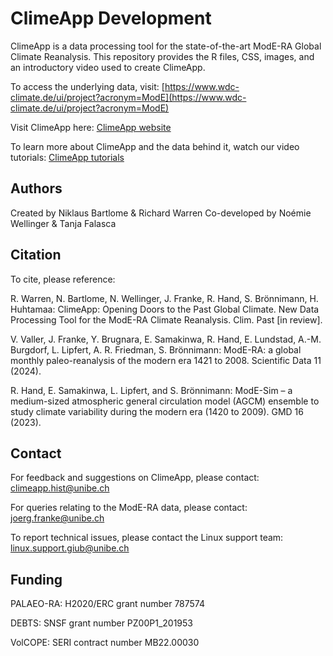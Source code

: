 # ClimeApp Development
ClimeApp is a data processing tool for the state-of-the-art ModE-RA Global Climate Reanalysis. This repository provides the R files, CSS, images, and an introductory video used to create ClimeApp.

To access the underlying data, visit: [https://www.wdc-climate.de/ui/project?acronym=ModE](https://www.wdc-climate.de/ui/project?acronym=ModE)

Visit ClimeApp here: [ClimeApp website](https://mode-ra.unibe.ch/climeapp/)

To learn more about ClimeApp and the data behind it, watch our video tutorials: [ClimeApp tutorials](https://climeapp.github.io/ClimeApp_Tutorials/)


## Authors
Created by Niklaus Bartlome & Richard Warren
Co-developed by Noémie Wellinger & Tanja Falasca

## Citation
To cite, please reference:

R. Warren, N. Bartlome, N. Wellinger, J. Franke, R. Hand, S. Brönnimann, H. Huhtamaa: ClimeApp: Opening Doors to the Past Global Climate. New Data Processing Tool for the ModE-RA Climate Reanalysis. Clim. Past [in review].

V. Valler, J. Franke, Y. Brugnara, E. Samakinwa, R. Hand, E. Lundstad, A.-M. Burgdorf, L. Lipfert, A. R. Friedman, S. Brönnimann: ModE-RA: a global monthly paleo-reanalysis of the modern era 1421 to 2008. Scientific Data 11 (2024).

R. Hand, E. Samakinwa, L. Lipfert, and S. Brönnimann: ModE-Sim – a medium-sized atmospheric general circulation model (AGCM) ensemble to study climate variability during the modern era (1420 to 2009). GMD 16 (2023).

## Contact
For feedback and suggestions on ClimeApp, please contact: climeapp.hist@unibe.ch

For queries relating to the ModE-RA data, please contact: joerg.franke@unibe.ch

To report technical issues, please contact the Linux support team: linux.support.giub@unibe.ch

## Funding
PALAEO-RA: H2020/ERC grant number 787574

DEBTS: SNSF grant number PZ00P1_201953

VolCOPE: SERI contract number MB22.00030

